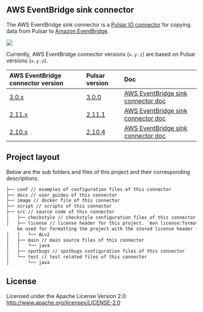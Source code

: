 ## AWS EventBridge sink connector

The AWS EventBridge sink connector is a [Pulsar IO connector](http://pulsar.apache.org/docs/en/next/io-overview/) for
copying data from Pulsar to [Amazon EventBridge](https://aws.amazon.com/eventbridge/).

![](docs/aws-eventbridge-sink.png)

Currently, AWS EventBridge connector versions (`x.y.z`) are based on Pulsar versions (`x.y.z`).

| AWS EventBridge connector version                                            | Pulsar version                                              | Doc                                                                                                                                             |
|:-----------------------------------------------------------------------------|:------------------------------------------------------------|:------------------------------------------------------------------------------------------------------------------------------------------------|
| [3.0.x](https://github.com/streamnative/pulsar-io-aws-eventbridge/releases)  | [3.0.0](https://pulsar.apache.org/download/#older-release)  | [AWS EventBridge sink connector doc](https://github.com/streamnative/pulsar-io-aws-eventbridge/blob/branch-3.0/docs/aws-eventbridge-sink.md)    |
| [2.11.x](https://github.com/streamnative/pulsar-io-aws-eventbridge/releases) | [2.11.1](https://pulsar.apache.org/download/#older-release) | [AWS EventBridge sink connector doc](https://github.com/streamnative/pulsar-io-aws-eventbridge/blob/branch-2.11/docs/aws-eventbridge-sink.md)   |
| [2.10.x](https://github.com/streamnative/pulsar-io-aws-eventbridge/releases) | [2.10.4](https://pulsar.apache.org/download/#older-release) | [AWS EventBridge sink connector doc](https://github.com/streamnative/pulsar-io-aws-eventbridge/blob/branch-2.10.4/docs/aws-eventbridge-sink.md) |

## Project layout

Below are the sub folders and files of this project and their corresponding descriptions.

```bash
├── conf // examples of configuration files of this connector
├── docs // user guides of this connector
├── image // docker file of this connector
├── script // scripts of this connector
├── src // source code of this connector
│   ├── checkstyle // checkstyle configuration files of this connector
│   ├── license // license header for this project. `mvn license:format` can
    be used for formatting the project with the stored license header in this directory
│   │   └── ALv2
│   ├── main // main source files of this connector
│   │   └── java
│   ├── spotbugs // spotbugs configuration files of this connector
│   └── test // test related files of this connector
│       └── java
```

## License

Licensed under the Apache License Version 2.0: http://www.apache.org/licenses/LICENSE-2.0